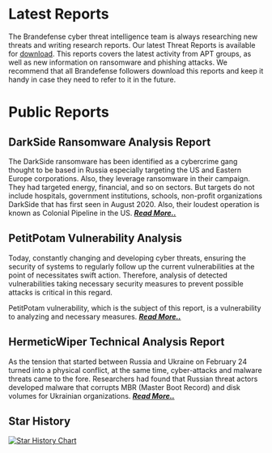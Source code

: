 # Latest Reports

The Brandefense cyber threat intelligence team is always researching new threats and writing research reports. Our latest Threat Reports is available for [download](https://brandefense.io/threat-intelligence-researches/). This reports covers the latest activity from APT groups, as well as new information on ransomware and phishing attacks. We recommend that all Brandefense followers download this reports and keep it handy in case they need to refer to it in the future.


# Public Reports
## DarkSide Ransomware Analysis Report

The DarkSide ransomware has been identified as a cybercrime gang thought to be based in Russia especially targeting the US and Eastern Europe corporations. Also, they leverage ransomware in their campaign. They had targeted energy, financial, and so on sectors. But targets do not include hospitals, government institutions, schools, non-profit organizations DarkSide that has first seen in August 2020. Also, their loudest operation is known as Colonial Pipeline in the US. ***[Read More..](https://github.com/BRANDEFENSE/Threat-Intelligence-Researches/blob/main/DarkSide%20Ransomware%20Analysis%20Report.pdf)***

## PetitPotam Vulnerability Analysis

Today, constantly changing and developing cyber threats, ensuring the security of systems to regularly follow up the current vulnerabilities at the point of necessitates swift action. Therefore, analysis of detected vulnerabilities taking necessary security measures to prevent possible attacks is critical in this regard.

PetitPotam vulnerability, which is the subject of this report, is a vulnerability to analyzing and necessary measures. ***[Read More..](https://github.com/BRANDEFENSE/Threat-Intelligence-Researches/blob/main/PetitPotam%20Vulnerability%20Analysis.pdf)***

## HermeticWiper  Technical  Analysis  Report

As the tension that started between Russia and Ukraine on February 24 turned into a physical conflict, at the same time, cyber-attacks and malware threats came to the fore. Researchers had found that Russian threat actors developed malware that corrupts MBR (Master Boot Record) and disk volumes for Ukrainian organizations. ***[Read More..](https://github.com/BRANDEFENSE/Threat-Intelligence-Researches/blob/main/DarkSide%20Ransomware%20Analysis%20Report.pdf)***

## Star History

[![Star History Chart](https://api.star-history.com/svg?repos=BRANDEFENSE/Threat-Intelligence-Researches&type=Date)](https://star-history.com/#BRANDEFENSE/Threat-Intelligence-Researches&Date)